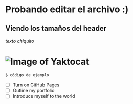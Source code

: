 # Probando editar el archivo :)
## Viendo los tamaños del header
###### texto chiquito
# ![Image of Yaktocat](https://octodex.github.com/images/yaktocat.png)
```
$ código de ejemplo
```
- [ ] Turn on GitHub Pages
- [ ] Outline my portfolio
- [ ] Introduce myself to the world
